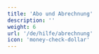 ```yaml
---
title: 'Abo und Abrechnung'
description: ''
weight: 6
url: '/de/hilfe/abrechnung'
icon: 'money-check-dollar'
---
```

